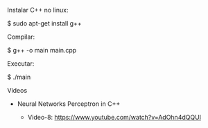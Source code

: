 Instalar C++ no linux:

$ sudo apt-get install g++

Compilar:

$ g++ -o main main.cpp

Executar:

$ ./main

Vídeos

- Neural Networks Perceptron in C++

	- Video-8: https://www.youtube.com/watch?v=AdOhn4dQQUI
